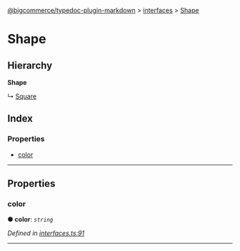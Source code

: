 [@bigcommerce/typedoc-plugin-markdown](../README.md) > [interfaces](../modules/interfaces.md) > [Shape](../interfaces/interfaces.shape.md)

# Shape

## Hierarchy

**Shape**

↳  [Square](interfaces.square.md)

## Index

### Properties

* [color](interfaces.shape.md#markdown-header-color)

---

## Properties

###  color

**● color**: *`string`*

*Defined in [interfaces.ts:91](https://bitbucket.org/owner/repository_name/src/master/interfaces.ts?fileviewer&amp;#x3D;file-view-default#interfaces.ts-91)*

___


